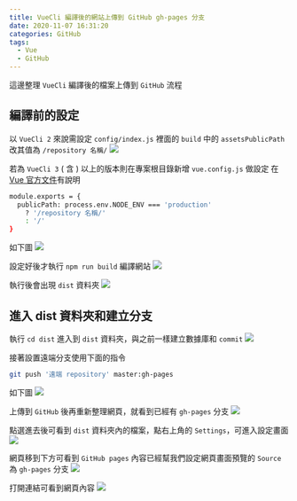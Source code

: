 ```yaml
---
title: VueCli 編譯後的網站上傳到 GitHub gh-pages 分支
date: 2020-11-07 16:31:20
categories: GitHub
tags: 
  - Vue
  - GitHub
---
```

這邊整理 `VueCli` 編譯後的檔案上傳到 `GitHub` 流程
<!-- more -->
## 編譯前的設定
以 `VueCli 2` 來說需設定 `config/index.js` 裡面的 `build` 中的 `assetsPublicPath`
改其值為 `/repository 名稱/`
![](https://ruienyuski.github.io/photo/hexo_img/20201107_github/vuecli-7.png)

若為 `VueCli 3` ( 含 ) 以上的版本則在專案根目錄新增 `vue.config.js` 做設定
在 [Vue 官方文件](https://cli.vuejs.org/zh/config/#publicpath)有說明
```sh
module.exports = {
  publicPath: process.env.NODE_ENV === 'production'
    ? '/repository 名稱/'
    : '/'
}
```
如下圖
![](https://ruienyuski.github.io/photo/hexo_img/20201107_github/vuecli-10.png)

設定好後才執行 `npm run build` 編譯網站
![](https://ruienyuski.github.io/photo/hexo_img/20201107_github/vuecli-8.png)

執行後會出現 `dist` 資料夾
![](https://ruienyuski.github.io/photo/hexo_img/20201107_github/vuecli-9.png)

## 進入 dist 資料夾和建立分支
執行 `cd dist` 進入到 `dist` 資料夾，與之前一樣建立數據庫和 `commit`
![](https://ruienyuski.github.io/photo/hexo_img/20201107_github/vuecli-11.png)

接著設置遠端分支使用下面的指令
```sh
git push '遠端 repository' master:gh-pages
```
如下圖
![](https://ruienyuski.github.io/photo/hexo_img/20201107_github/vuecli-12.png)

上傳到 `GitHub` 後再重新整理網頁，就看到已經有 `gh-pages` 分支
![](https://ruienyuski.github.io/photo/hexo_img/20201107_github/vuecli-13.png)

點選進去後可看到 `dist` 資料夾內的檔案，點右上角的 `Settings`，可進入設定畫面
![](https://ruienyuski.github.io/photo/hexo_img/20201107_github/vuecli-14.png)

網頁移到下方可看到 `GitHub pages` 內容已經幫我們設定網頁畫面預覽的 `Source` 為 `gh-pages` 分支
![](https://ruienyuski.github.io/photo/hexo_img/20201107_github/vuecli-15.png)

打開連結可看到網頁內容
![](https://ruienyuski.github.io/photo/hexo_img/20201107_github/vuecli-16.png)